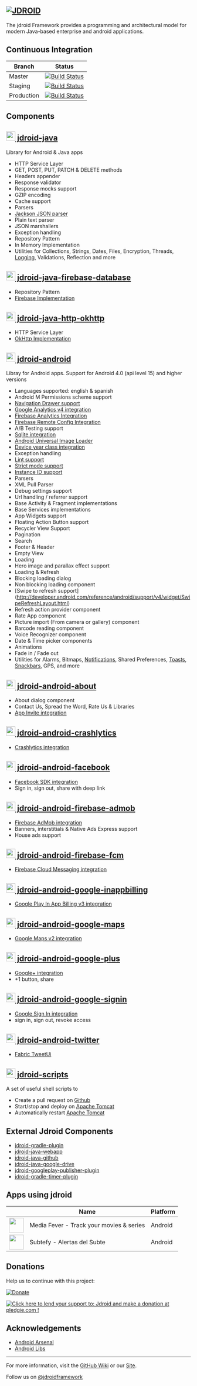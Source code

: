 [![JDROID](https://raw.githubusercontent.com/maxirosson/jdroid/gh-pages/images/logoDark.png)](http://jdroidframework.com/)
-----------

The jdroid Framework provides a programming and architectural model for modern Java-based enterprise and android applications.

Continuous Integration
-----------

|Branch|Status|
| ------------- | ------------- |
|Master|[![Build Status](https://api.travis-ci.org/maxirosson/jdroid.svg?branch=master)](https://travis-ci.org/maxirosson/jdroid)|
|Staging|[![Build Status](https://api.travis-ci.org/maxirosson/jdroid.svg?branch=staging)](https://travis-ci.org/maxirosson/jdroid)|
|Production|[![Build Status](https://api.travis-ci.org/maxirosson/jdroid.svg?branch=production)](https://travis-ci.org/maxirosson/jdroid)|



Components
--------------

[<img src="https://raw.githubusercontent.com/maxirosson/jdroid/gh-pages/images/java.png" width="25" height="25"/> jdroid-java](https://github.com/maxirosson/jdroid/wiki/jdroid-Java)
-----------
Library for Android & Java apps
* HTTP Service Layer
 * GET, POST, PUT, PATCH & DELETE methods
 * Headers appender
 * Response validator
 * Response mocks support
 * GZIP encoding
 * Cache support
* Parsers
 * [Jackson JSON parser](https://github.com/FasterXML/jackson)
 * Plain text parser
* JSON marshallers
* Exception handling
* Repository Pattern
 * In Memory Implementation 
* Utilities for Collections, Strings, Dates, Files, Encryption, Threads, [Logging](http://www.slf4j.org/), Validations, Reflection and more

[<img src="https://raw.githubusercontent.com/maxirosson/jdroid/gh-pages/images/java.png" width="25" height="25"/> jdroid-java-firebase-database](https://github.com/maxirosson/jdroid/wiki/jdroid-Java)
-----------
* Repository Pattern
 * [Firebase Implementation](https://www.firebase.com)

[<img src="https://raw.githubusercontent.com/maxirosson/jdroid/gh-pages/images/java.png" width="25" height="25"/> jdroid-java-http-okhttp](https://github.com/maxirosson/jdroid/wiki/jdroid-Java)
-----------
* HTTP Service Layer
 * [OkHttp Implementation](http://square.github.io/okhttp/)

[<img src="https://raw.githubusercontent.com/maxirosson/jdroid/gh-pages/images/android.png" width="25" height="25"/> jdroid-android](https://github.com/maxirosson/jdroid/wiki/jdroid-Android)
--------------
Libray for Android apps. Support for Android 4.0 (api level 15) and higher versions
* Languages supported: english & spanish
* Android M Permissions scheme support
* [Navigation Drawer support](https://developer.android.com/design/patterns/navigation-drawer.html)
* [Google Analytics v4 integration](https://developers.google.com/analytics/devguides/collection/android/v4/)
* [Firebase Analytics Integration](https://firebase.google.com/docs/analytics/)
* [Firebase Remote Config Integration](https://firebase.google.com/docs/remote-config/)
 * A/B Testing support
* [Sqlite integration](https://sqlite.org/)
* [Android Universal Image Loader](https://github.com/nostra13/Android-Universal-Image-Loader)
* [Device year class integration](https://github.com/facebook/device-year-class)
* Exception handling
* [Lint support](http://developer.android.com/tools/help/lint.html)
* [Strict mode support](http://developer.android.com/reference/android/os/StrictMode.html)
* [Instance ID support](https://developers.google.com/instance-id/)
* Parsers
 * XML Pull Parser
* Debug settings support
* Url handling / referrer support
* Base Activity & Fragment implementations
* Base Services implementations
* App Widgets support
* Floating Action Button support
* Recycler View Support
 * Pagination
 * Search
 * Footer & Header
 * Empty View
 * Loading
* Hero image and parallax effect support
* Loading & Refresh
 * Blocking loading dialog
 * Non blocking loading component
 * [Swipe to refresh support] (http://developer.android.com/reference/android/support/v4/widget/SwipeRefreshLayout.html)
 * Refresh action provider component
* Rate App component
* Picture import (From camera or gallery) component
* Barcode reading component
* Voice Recognizer component
* Date & Time picker components
* Animations
 * Fade in / Fade out
* Utilities for Alarms, Bitmaps, [Notifications](http://developer.android.com/design/patterns/notifications.html), Shared Preferences, [Toasts](http://developer.android.com/guide/topics/ui/notifiers/toasts.html), [Snackbars](http://developer.android.com/reference/android/support/design/widget/Snackbar.html), GPS, and more

[<img src="https://raw.githubusercontent.com/maxirosson/jdroid/gh-pages/images/android.png" width="25" height="25"/> jdroid-android-about](https://github.com/maxirosson/jdroid/wiki/jdroid-Android)
--------------
* About dialog component
 * Contact Us, Spread the Word, Rate Us & Libraries
* [App Invite integration](https://developers.google.com/app-invites/android/)

[<img src="https://raw.githubusercontent.com/maxirosson/jdroid/gh-pages/images/android.png" width="25" height="25"/> jdroid-android-crashlytics](https://github.com/maxirosson/jdroid/wiki/jdroid-Android)
--------------
* [Crashlytics integration](https://crashlytics.com/)

[<img src="https://raw.githubusercontent.com/maxirosson/jdroid/gh-pages/images/android.png" width="25" height="25"/> jdroid-android-facebook](https://github.com/maxirosson/jdroid/wiki/jdroid-Android)
--------------
* [Facebook SDK integration](https://developers.facebook.com/docs/android/)
 * Sign in, sign out, share with deep link

[<img src="https://raw.githubusercontent.com/maxirosson/jdroid/gh-pages/images/android.png" width="25" height="25"/> jdroid-android-firebase-admob](https://github.com/maxirosson/jdroid/wiki/jdroid-Android)
--------------
* [Firebase AdMob integration](https://firebase.google.com/docs/admob/)
 * Banners, interstitials & Native Ads Express support
* House ads support

[<img src="https://raw.githubusercontent.com/maxirosson/jdroid/gh-pages/images/android.png" width="25" height="25"/> jdroid-android-firebase-fcm](https://github.com/maxirosson/jdroid/wiki/jdroid-Android)
--------------
 * [Firebase Cloud Messaging integration](https://firebase.google.com/docs/cloud-messaging/)

[<img src="https://raw.githubusercontent.com/maxirosson/jdroid/gh-pages/images/android.png" width="25" height="25"/> jdroid-android-google-inappbilling](https://github.com/maxirosson/jdroid/wiki/jdroid-Android)
--------------
* [Google Play In App Billing v3 integration](http://developer.android.com/google/play/billing/index.html)

[<img src="https://raw.githubusercontent.com/maxirosson/jdroid/gh-pages/images/android.png" width="25" height="25"/> jdroid-android-google-maps](https://github.com/maxirosson/jdroid/wiki/jdroid-Android)
--------------
 * [Google Maps v2 integration](http://developer.android.com/google/play-services/maps.html)

[<img src="https://raw.githubusercontent.com/maxirosson/jdroid/gh-pages/images/android.png" width="25" height="25"/> jdroid-android-google-plus](https://github.com/maxirosson/jdroid/wiki/jdroid-Android)
--------------
 * [Google+ integration](http://developer.android.com/google/play-services/plus.html)
  * +1 button, share

[<img src="https://raw.githubusercontent.com/maxirosson/jdroid/gh-pages/images/android.png" width="25" height="25"/> jdroid-android-google-signin](https://github.com/maxirosson/jdroid/wiki/jdroid-Android)
--------------
 * [Google Sign In integration](https://developers.google.com/identity/sign-in/android/)
  * sign in, sign out, revoke access
  

[<img src="https://raw.githubusercontent.com/maxirosson/jdroid/gh-pages/images/android.png" width="25" height="25"/> jdroid-android-twitter](https://github.com/maxirosson/jdroid/wiki/jdroid-Android)
--------------
 * [Fabric TweetUi](https://docs.fabric.io/android/twitter/overview.html)

[<img src="https://raw.githubusercontent.com/maxirosson/jdroid/gh-pages/images/genericNews.png" width="25" height="25"/> jdroid-scripts](https://github.com/maxirosson/jdroid/wiki/jdroid-Scripts)
--------------
A set of useful shell scripts to
 * Create a pull request on [Github](https://github.com)
 * Start/stop and deploy on [Apache Tomcat](http://tomcat.apache.org/)
 * Automatically restart [Apache Tomcat](http://tomcat.apache.org/)

External Jdroid Components
--------------
* [jdroid-gradle-plugin](https://github.com/maxirosson/jdroid-gradle-plugin)
* [jdroid-java-webapp](https://github.com/maxirosson/jdroid-java-webapp)
* [jdroid-java-github](https://github.com/maxirosson/jdroid-java-github)
* [jdroid-java-google-drive](https://github.com/maxirosson/jdroid-java-google-drive)
* [jdroid-googleplay-publisher-plugin](https://github.com/maxirosson/jdroid-googleplay-publisher-plugin)
* [jdroid-gradle-timer-plugin](https://github.com/maxirosson/jdroid-gradle-timer-plugin)

Apps using jdroid
--------------

|               | Name | Platform |
| ------------- | ------------- | ------------- |
| [<img src="https://raw.githubusercontent.com/maxirosson/jdroid/gh-pages/images/mediafever.png" width="40" height="40"/>](https://play.google.com/store/apps/details?id=com.mediafever&referrer=utm_source%3Djdroid) | Media Fever - Track your movies & series | Android |
| [<img src="https://raw.githubusercontent.com/maxirosson/jdroid/gh-pages/images/subtefy.png" width="40" height="40"/>](https://play.google.com/store/apps/details?id=com.subtefy&referrer=utm_source%3Djdroid) | Subtefy - Alertas del Subte | Android |

## Donations
Help us to continue with this project:

[![Donate](https://www.paypalobjects.com/en_US/i/btn/btn_donate_LG.gif)](https://www.paypal.com/cgi-bin/webscr?cmd=_s-xclick&hosted_button_id=2UEBTRTSCYA9L)

<a href='https://pledgie.com/campaigns/30030'><img alt='Click here to lend your support to: Jdroid and make a donation at pledgie.com !' src='https://pledgie.com/campaigns/30030.png?skin_name=chrome' border='0' ></a>

Acknowledgements
--------------

* [Android Arsenal](https://android-arsenal.com/details/1/1062)
* [Android Libs](http://android-libs.com/lib/jdroid)

--------------
For more information, visit the [GitHub Wiki](https://github.com/maxirosson/jdroid/wiki) or our [Site](http://jdroidframework.com/).

Follow us on [@jdroidframework](https://twitter.com/jdroidframework)
